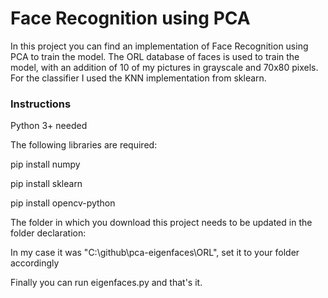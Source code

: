 # Face Recognition using PCA

In this project you can find an implementation of Face Recognition using PCA to train the model.
The ORL database of faces is used to train the model, with an addition of 10 of my pictures in grayscale and 70x80 pixels.
For the classifier I used the KNN implementation from sklearn.


### Instructions
Python 3+ needed

The following libraries are required:

pip install numpy

pip install sklearn

pip install opencv-python


The folder in which you download this project needs to be updated in the folder declaration:

In my case it was "C:\\github\\pca-eigenfaces\\ORL", set it to your folder accordingly


Finally you can run eigenfaces.py and that's it.
